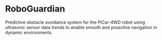 # RoboGuardian
Predictive obstacle avoidance system for the PiCar-4WD robot using ultrasonic sensor data trends to enable smooth and proactive navigation in dynamic environments.
